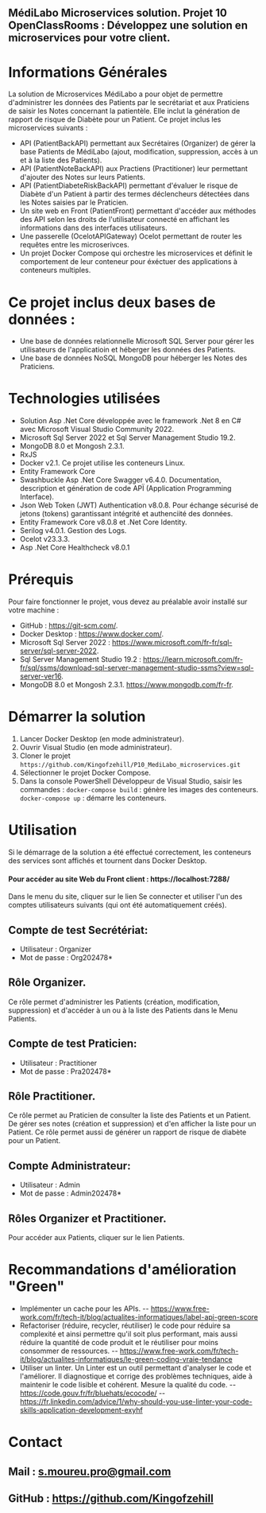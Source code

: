 MédiLabo Microservices solution.
Projet 10 OpenClassRooms : Développez une solution en microservices pour votre client.
---
# Informations Générales
La solution de Microservices MédiLabo a pour objet de permettre d'administrer les données des Patients par le secrétariat et aux Praticiens de saisir les Notes concernant la patientèle. 
Elle inclut la génération de rapport de risque de Diabète pour un Patient.
Ce projet inclus les microservices suivants : 
- API (PatientBackAPI) permettant aux Secrétaires (Organizer) de gérer la base Patients de MédiLabo (ajout, modification, suppression, accès à un et à la liste des Patients).
- API (PatientNoteBackAPI) aux Practiens (Practitioner) leur permettant d'ajouter des Notes sur leurs Patients.
- API (PatientDiabeteRiskBackAPI) permettant d'évaluer le risque de Diabète d'un Patient à partir des termes déclencheurs détectées dans les Notes saisies par le Praticien.
- Un site web en Front (PatientFront) permettant d'accéder aux méthodes des API selon les droits de l'utilisateur connecté en affichant les informations dans des interfaces utilisateurs.
- Une passerelle (OcelotAPIGateway) Ocelot permettant de router les requêtes entre les microserivces.
- Un projet Docker Compose qui orchestre les microservices et définit le comportement de leur conteneur pour éxéctuer des applications à conteneurs multiples. 

# Ce projet inclus deux bases de données : 
- Une base de données relationnelle Microsoft SQL Server pour gérer les utilisateurs de l'applicatioin et héberger les données des Patients.
- Une base de données NoSQL MongoDB pour héberger les Notes des Praticiens.

# Technologies utilisées  
  - Solution Asp .Net Core développée avec le framework .Net 8 en C# avec Microsoft Visual Studio Community 2022.
  - Microsoft Sql Server 2022 et Sql Server Management Studio 19.2.
  - MongoDB 8.0 et Mongosh 2.3.1.
  - RxJS
  - Docker v2.1. Ce projet utilise les conteneurs Linux.
  - Entity Framework Core
  - Swashbuckle Asp .Net Core Swagger v6.4.0. Documentation, description et génération de code APÏ (Application Programming Interface).
  - Json Web Token (JWT) Authentication v8.0.8. Pour échange sécurisé de jetons (tokens) garantissant intégrité et authenciité des données.  
  - Entity Framework Core v8.0.8 et .Net Core Identity.
  - Serilog v4.0.1. Gestion des Logs.
  - Ocelot v23.3.3.
  - Asp .Net Core Healthcheck v8.0.1

# Prérequis    
Pour faire fonctionner le projet, vous devez au préalable avoir installé sur votre machine :
  - GitHub : https://git-scm.com/.
  - Docker Desktop : https://www.docker.com/.
  - Microsoft Sql Server 2022 : https://www.microsoft.com/fr-fr/sql-server/sql-server-2022.
  - Sql Server Management Studio 19.2 : https://learn.microsoft.com/fr-fr/sql/ssms/download-sql-server-management-studio-ssms?view=sql-server-ver16.
  - MongoDB 8.0 et Mongosh 2.3.1. https://www.mongodb.com/fr-fr.

# Démarrer la solution
  1. Lancer Docker Desktop (en mode administrateur).
  2. Ouvrir Visual Studio (en mode administrateur).
  3. Cloner le projet `https://github.com/Kingofzehill/P10_MediLabo_microservices.git`
  4. Sélectionner le projet Docker Compose.
  5. Dans la console PowerShell Développeur de Visual Studio, saisir les commandes :
  `docker-compose build` : génère les images des conteneurs.
  `docker-compose up` : démarre les conteneurs.
  
# Utilisation
Si le démarrage de la solution a été effectué correctement, les conteneurs des services sont affichés et tournent dans Docker Desktop.
#### Pour accéder au site Web du Front client : https://localhost:7288/
Dans le menu du site, cliquer sur le lien Se connecter et utiliser l'un des comptes utilisateurs suivants (qui ont été automatiquement créés).

## __Compte de test Secrétériat__:
- Utilisateur : Organizer
- Mot de passe : Org202478*
## Rôle Organizer.
Ce rôle permet d'administrer les Patients (création, modification, suppression) et d'accéder à un ou à la liste des Patients dans le Menu Patients. 
## __Compte de test Praticien__:
- Utilisateur : Practitioner
- Mot de passe : Pra202478*
## Rôle Practitioner.
Ce rôle permet au Praticien de consulter la liste des Patients et un Patient. De gérer ses notes (création et suppression) et d'en afficher la liste pour un Patient. 
Ce rôle permet aussi de générer un rapport de risque de diabète pour un Patient.
## __Compte Administrateur__:
- Utilisateur : Admin
- Mot de passe : Admin202478*
## Rôles Organizer et Practitioner.

Pour accéder aux Patients, cliquer sur le lien Patients.

# Recommandations d'amélioration "Green"
- Implémenter un cache pour les APIs.
-- https://www.free-work.com/fr/tech-it/blog/actualites-informatiques/label-api-green-score
- Refactoriser (réduire, recycler, réutiliser) le code pour réduire sa complexité et ainsi permettre qu'il soit plus performant, mais aussi réduire la quantité de code produit et le réutiliser pour moins consommer de ressources.
-- https://www.free-work.com/fr/tech-it/blog/actualites-informatiques/le-green-coding-vraie-tendance
- Utiliser un linter. Un Linter est un outil permettant d'analyser le code et l'améliorer. Il diagnostique et corrige des problèmes techniques, aide à maintenir le code lisible et cohérent. Mesure la qualité du code.
-- https://code.gouv.fr/fr/bluehats/ecocode/
-- https://fr.linkedin.com/advice/1/why-should-you-use-linter-your-code-skills-application-development-exyhf

# Contact
## Mail : s.moureu.pro@gmail.com
## GitHub : https://github.com/Kingofzehill
